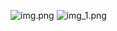 ![img.png](../../app/src/main/res/drawable/img.png)
![img_1.png](../../app/src/main/res/drawable/img_1.png)